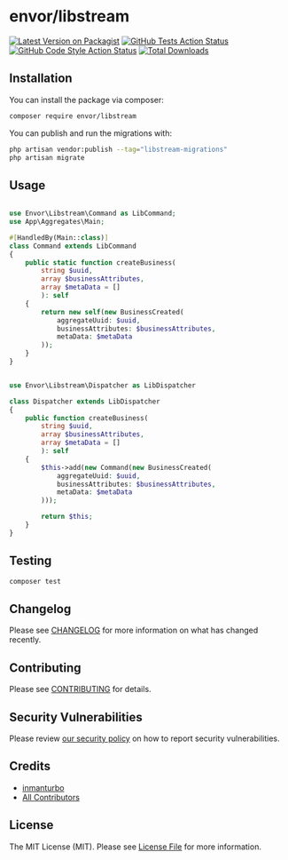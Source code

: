 # envor/libstream

[![Latest Version on Packagist](https://img.shields.io/packagist/v/envor/libstream.svg?style=flat-square)](https://packagist.org/packages/envor/libstream)
[![GitHub Tests Action Status](https://img.shields.io/github/actions/workflow/status/envor/envor-libstream/run-tests.yml?branch=main&label=tests&style=flat-square)](https://github.com/envor/envor-libstream/actions?query=workflow%3Arun-tests+branch%3Amain)
[![GitHub Code Style Action Status](https://img.shields.io/github/actions/workflow/status/envor/envor-libstream/fix-php-code-style-issues.yml?branch=main&label=code%20style&style=flat-square)](https://github.com/envor/envor-libstream/actions?query=workflow%3A"Fix+PHP+code+style+issues"+branch%3Amain)
[![Total Downloads](https://img.shields.io/packagist/dt/envor/libstream.svg?style=flat-square)](https://packagist.org/packages/envor/libstream)

## Installation

You can install the package via composer:

```bash
composer require envor/libstream
```

You can publish and run the migrations with:

```bash
php artisan vendor:publish --tag="libstream-migrations"
php artisan migrate
```

## Usage

```php

use Envor\Libstream\Command as LibCommand;
use App\Aggregates\Main;

#[HandledBy(Main::class)]
class Command extends LibCommand
{
    public static function createBusiness(
        string $uuid, 
        array $businessAttributes, 
        array $metaData = []
        ): self
    {
        return new self(new BusinessCreated(
            aggregateUuid: $uuid,
            businessAttributes: $businessAttributes,
            metaData: $metaData
        ));
    }
}

```
```php

use Envor\Libstream\Dispatcher as LibDispatcher

class Dispatcher extends LibDispatcher
{
    public function createBusiness(
        string $uuid, 
        array $businessAttributes, 
        array $metaData = []
        ): self
    {
        $this->add(new Command(new BusinessCreated(
            aggregateUuid: $uuid,
            businessAttributes: $businessAttributes,
            metaData: $metaData
        )));

        return $this;
    }
}
```

## Testing

```bash
composer test
```

## Changelog

Please see [CHANGELOG](CHANGELOG.md) for more information on what has changed recently.

## Contributing

Please see [CONTRIBUTING](CONTRIBUTING.md) for details.

## Security Vulnerabilities

Please review [our security policy](../../security/policy) on how to report security vulnerabilities.

## Credits

- [inmanturbo](https://github.com/envor)
- [All Contributors](../../contributors)

## License

The MIT License (MIT). Please see [License File](LICENSE.md) for more information.
